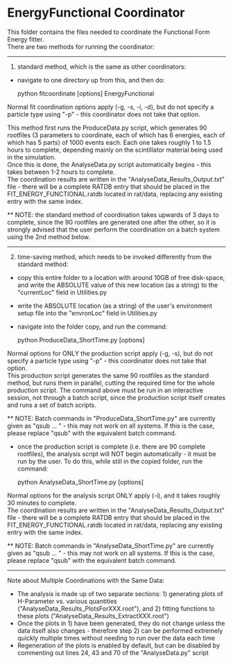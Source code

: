 # EnergyFunctional Coordinator
This folder contains the files needed to coordinate the Functional Form Energy fitter.  
There are two methods for running the coordinator:

-------------------------

1) standard method, which is the same as other coordinators:
- navigate to one directory up from this, and then do:

    python fitcoordinate [options] EnergyFunctional

Normal fit coordination options apply (-g, -s, -i, -d), but do not specify a particle type using "-p" - this coordinator does not take that option.

This method first runs the ProduceData.py script, which generates 90 rootfiles (3 parameters to coordinate, each of which has 6 energies, each of which has 5 parts) of 1000 events each.  Each one takes roughly 1 to 1.5 hours to complete, depending mainly on the scintillator material being used in the simulation.  
Once this is done, the AnalyseData.py script automatically begins - this takes between 1-2 hours to complete.  
The coordination results are written in the "AnalyseData_Results_Output.txt" file - there will be a complete RATDB entry that should be placed in the FIT_ENERGY_FUNCTIONAL.ratdb located in rat/data, replacing any existing entry with the same index.  

** NOTE: the standard method of coordination takes upwards of 3 days to complete, since the 90 rootfiles are generated one after the other, so it is strongly advised that the user perform the coordination on a batch system using the 2nd method below.

-------------------------

2) time-saving method, which needs to be invoked differently from the standard method:
- copy this entire folder to a location with around 10GB of free disk-space, and write the ABSOLUTE value of this new location (as a string) to the "currentLoc" field in Utilities.py
- write the ABSOLUTE location (as a string) of the user's environment setup file into the "envronLoc" field in Utilities.py
- navigate into the folder copy, and run the command:

    python ProduceData_ShortTime.py [options]

Normal options for ONLY the production script apply (-g, -s), but do not specify a particle type using "-p" - this coordinator does not take that option.  
This production script generates the same 90 rootfiles as the standard method, but runs them in parallel, cutting the required time for the whole production script. 
The command above must be run in an interactive session, not through a batch script, since the production script itself creates and runs a set of batch scripts.

** NOTE: Batch commands in "ProduceData_ShortTime.py" are currently given as "qsub ... " - this may not work on all systems.  If this is the case, please replace "qsub" with the equivalent batch command.

- once the production script is complete (i.e. there are 90 complete rootfiles), the analysis script will NOT begin automatically - it must be run by the user.  To do this, while still in the copied folder, run the command:

    python AnalyseData_ShortTime.py [options]

Normal options for the analysis script ONLY apply (-i), and it takes roughly 30 minutes to complete.  
The coordination results are written in the "AnalyseData_Results_Output.txt" file - there will be a complete RATDB entry that should be placed in the FIT_ENERGY_FUNCTIONAL.ratdb located in rat/data, replacing any existing entry with the same index.  

** NOTE: Batch commands in "AnalyseData_ShortTime.py" are currently given as "qsub ... " - this may not work on all systems.  If this is the case, please replace "qsub" with the equivalent batch command.

-------------------------

Note about Multiple Coordinations with the Same Data:  
- The analysis is made up of two separate sections: 1) generating plots of H-Parameter vs. various quantities ("AnalyseData_Results_PlotsForXXX.root"), and 2) fitting functions to these plots ("AnalyseData_Results_ExtractXXX.root")    
- Once the plots in 1) have been generated, they do not change unless the data itself also changes - therefore step 2) can be performed extremely quickly multiple times without needing to run over the data each time  
- Regeneration of the plots is enabled by default, but can be disabled by commenting out lines 24, 43 and 70 of the "AnalyseData.py" script  


